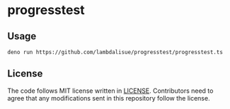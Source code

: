 # progresstest

## Usage

```
deno run https://github.com/lambdalisue/progresstest/progresstest.ts
```

## License

The code follows MIT license written in [LICENSE](./LICENSE). Contributors need
to agree that any modifications sent in this repository follow the license.
